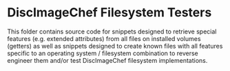 DiscImageChef Filesystem Testers
================================

This folder contains source code for snippets designed to retrieve special features
(e.g. extended attributes) from all files on installed volumes (getters) as well as snippets
designed to create known files with all features specific to an
operating system / filesystem combination to reverse engineer them and/or test
DiscImageChef filesystem implementations.